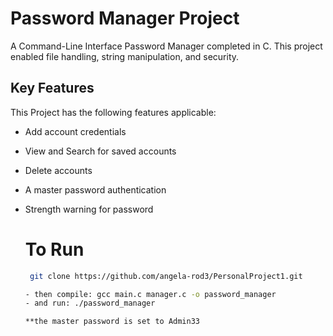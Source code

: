 ﻿# Password Manager Project
 A Command-Line Interface Password Manager completed in C.
 This project enabled file handling, string manipulation, and security.

 ## Key Features
 This Project has the following features applicable:
 - Add account credentials
 - View and Search for saved accounts
 - Delete accounts
 - A master password authentication
 - Strength warning for password

   # To Run
    ```bash
     git clone https://github.com/angela-rod3/PersonalProject1.git

    - then compile: gcc main.c manager.c -o password_manager
    - and run: ./password_manager

    **the master password is set to Admin33

